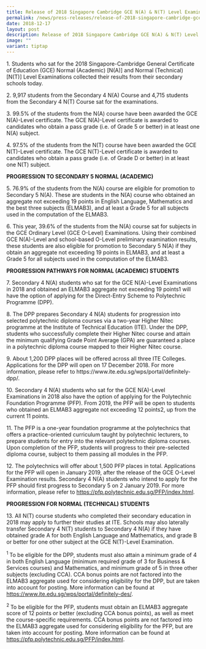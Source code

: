 ```yaml
---
title: Release of 2018 Singapore Cambridge GCE N(A) & N(T) Level Examination Results
permalink: /news/press-releases/release-of-2018-singapore-cambridge-gce-na-nt-level-examination-results/
date: 2018-12-17
layout: post
description: Release of 2018 Singapore Cambridge GCE N(A) & N(T) Level Examination Results
image: ""
variant: tiptap
---
```

<p>1. Students who sat for the 2018 Singapore-Cambridge General Certificate
of Education (GCE) Normal (Academic) [N(A)] and Normal (Technical) [N(T)]
Level Examinations collected their results from their secondary schools
today.</p>
<p>2. 9,917 students from the Secondary 4 N(A) Course and 4,715 students
from the Secondary 4 N(T) Course sat for the examinations.</p>
<p>3. 99.5% of the students from the N(A) course have been awarded the GCE
N(A)-Level certificate. The GCE N(A)-Level certificate is awarded to candidates
who obtain a pass grade (i.e. of Grade 5 or better) in at least one N(A)
subject.</p>
<p>4. 97.5% of the students from the N(T) course have been awarded the GCE
N(T)-Level certificate. The GCE N(T)-Level certificate is awarded to candidates
who obtain a pass grade (i.e. of Grade D or better) in at least one N(T)
subject.</p>
<p><strong>PROGRESSION TO SECONDARY 5 NORMAL (ACADEMIC)</strong>
</p>
<p>5. 76.9% of the students from the N(A) course are eligible for promotion
to Secondary 5 N(A). These are students in the N(A) course who obtained
an aggregate not exceeding 19 points in English Language, Mathematics and
the best three subjects (ELMAB3), and at least a Grade 5 for all subjects
used in the computation of the ELMAB3.</p>
<p>6. This year, 39.6% of the students from the N(A) course sat for subjects
in the GCE Ordinary Level (GCE O-Level) Examinations. Using their combined
GCE N(A)-Level and school-based O-Level preliminary examination results,
these students are also eligible for promotion to Secondary 5 N(A) if they
obtain an aggregate not exceeding 19 points in ELMAB3, and at least a Grade
5 for all subjects used in the computation of the ELMAB3.</p>
<p><strong>PROGRESSION PATHWAYS FOR NORMAL (ACADEMIC) STUDENTS</strong>
</p>
<p>7. Secondary 4 N(A) students who sat for the GCE N(A)-Level Examinations
in 2018 and obtained an ELMAB3 aggregate not exceeding 19 points1 will
have the option of applying for the Direct-Entry Scheme to Polytechnic
Programme (DPP).</p>
<p>8. The DPP prepares Secondary 4 N(A) students for progression into selected
polytechnic diploma courses via a two-year Higher Nitec programme at the
Institute of Technical Education (ITE). Under the DPP, students who successfully
complete their Higher Nitec course and attain the minimum qualifying Grade
Point Average (GPA) are guaranteed a place in a polytechnic diploma course
mapped to their Higher Nitec course.</p>
<p>9. About 1,200 DPP places will be offered across all three ITE Colleges.
Applications for the DPP will open on 17 December 2018. For more information,
please refer to https://www.ite.edu.sg/wps/portal/definitely-dpp/.</p>
<p>10. Secondary 4 N(A) students who sat for the GCE N(A)-Level Examinations
in 2018 also have the option of applying for the Polytechnic Foundation
Programme (PFP). From 2019, the PFP will be open to students who obtained
an ELMAB3 aggregate not exceeding 12 points2, up from the current 11 points.</p>
<p>11. The PFP is a one-year foundation programme at the polytechnics that
offers a practice-oriented curriculum taught by polytechnic lecturers,
to prepare students for entry into the relevant polytechnic diploma courses.
Upon completion of the PFP, students will progress to their pre-selected
diploma course, subject to them passing all modules in the PFP.</p>
<p>12. The polytechnics will offer about 1,500 PFP places in total. Applications
for the PFP will open in January 2019, after the release of the GCE O-Level
Examination results. Secondary 4 N(A) students who intend to apply for
the PFP should first progress to Secondary 5 on 2 January 2019. For more
information, please refer to <a href="https://pfp.polytechnic.edu.sg/PFP/index.html" rel="noopener noreferrer nofollow" target="_blank">https://pfp.polytechnic.edu.sg/PFP/index.html</a>.</p>
<p><strong>PROGRESSION FOR NORMAL (TECHNICAL) STUDENTS</strong>
</p>
<p>13. All N(T) course students who completed their secondary education in
2018 may apply to further their studies at ITE. Schools may also laterally
transfer Secondary 4 N(T) students to Secondary 4 N(A) if they have obtained
grade A for both English Language and Mathematics, and grade B or better
for one other subject at the GCE N(T)-Level Examination.</p>
<p><sup>1 </sup>To be eligible for the DPP, students must also attain a minimum
grade of 4 in both English Language (minimum required grade of 3 for Business
&amp; Services courses) and Mathematics, and minimum grade of 5 in three
other subjects (excluding CCA). CCA bonus points are not factored into
the ELMAB3 aggregate used for considering eligibility for the DPP, but
are taken into account for posting. More information can be found at
<a href="https://www.ite.edu.sg/wps/portal/definitely-des/" rel="noopener noreferrer nofollow" target="_blank">https://www.ite.edu.sg/wps/portal/definitely-des/</a>.</p>
<p><sup>2 </sup>To be eligible for the PFP, students must obtain an ELMAB3
aggregate score of 12 points or better (excluding CCA bonus points), as
well as meet the course-specific requirements. CCA bonus points are not
factored into the ELMAB3 aggregate used for considering eligibility for
the PFP, but are taken into account for posting. More information can be
found at <a href="https://pfp.polytechnic.edu.sg/PFP/index.html" rel="noopener noreferrer nofollow" target="_blank">https://pfp.polytechnic.edu.sg/PFP/index.html</a>.</p>
<p></p>